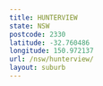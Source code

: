 ```yaml
---
title: HUNTERVIEW
state: NSW
postcode: 2330
latitude: -32.760486
longitude: 150.972137
url: /nsw/hunterview/
layout: suburb
---
```

